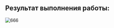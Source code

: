 ## Результат выполнения работы:

![666](https://user-images.githubusercontent.com/97364957/184545291-ddc26aef-8b03-45fb-a3bd-843bdc620ff9.png)
